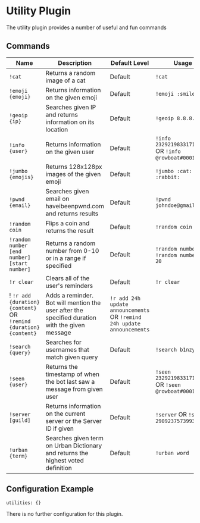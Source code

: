 # Utility Plugin

The utility plugin provides a number of useful and fun commands

## Commands

| Name | Description | Default Level | Usage |
|------|-------------|---------------|-------|
| `!cat` | Returns a random image of a cat | Default | `!cat` |
| `!emoji {emoji}` | Returns information on the given emoji | Default | `!emoji :smiley:` |
| `!geoip {ip}` | Searches given IP and returns information on its location | Default | `!geoip 8.8.8.8` |
| `!info {user}` | Returns information on the given user | Default | `!info 232921983317180416` OR `!info @rowboat#0001`|
| `!jumbo {emojis}` | Returns 128x128px images of the given emoji | Default | `!jumbo :cat: :dog: :rabbit:` |
| `!pwnd {email}` | Searches given email on haveibeenpwnd.com and returns results | Default | `!pwnd johndoe@gmail.com` |
| `!random coin` | Flips a coin and returns the result | Default | `!random coin` |
| `!random number [end number] [start number]` | Returns a random number from 0-10 or in a range if specified | Default | `!random number` OR `!random number 50 20` |
| `!r clear` | Clears all of the user's reminders | Default | `!r clear` |
! `!r add {duration} {content}` OR `!remind {duration} {content}` | Adds a reminder. Bot will mention the user after the specified duration with the given message | `!r add 24h update announcements` OR `!remind 24h update announcements` |
| `!search {query}` | Searches for usernames that match given query | Default | `!search b1nzy` |
| `!seen {user}` | Returns the timestamp of when the bot last saw a message from given user | Default | `!seen 232921983317180416` OR `!seen @rowboat#0001` |
| `!server [guild]` | Returns information on the current server or the Server ID if given | Default | `!server` OR `!server 290923757399310337` |
| `!urban {term}` | Searches given term on Urban Dictionary and returns the highest voted definition | Default | `!urban word` |

## Configuration Example

```
utilities: {}
```

There is no further configuration for this plugin.
